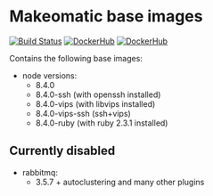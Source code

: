 # Makeomatic base images

[![Build Status](https://travis-ci.org/makeomatic/alpine-node.svg?branch=master)](https://travis-ci.org/makeomatic/alpine-node)
[![DockerHub](https://img.shields.io/badge/docker-available-blue.svg)](https://hub.docker.com/r/makeomatic/node)
[![DockerHub](https://img.shields.io/docker/pulls/makeomatic/node.svg)](https://hub.docker.com/r/makeomatic/node)

Contains the following base images:

* node versions:
  - 8.4.0
  - 8.4.0-ssh (with openssh installed)
  - 8.4.0-vips (with libvips installed)
  - 8.4.0-vips-ssh (ssh+vips)
  - 8.4.0-ruby (with ruby 2.3.1 installed)

## Currently disabled

* rabbitmq:
  - 3.5.7 + autoclustering and many other plugins
